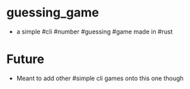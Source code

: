 # guessing_game
- a simple #cli #number #guessing #game made in #rust

# Future
- Meant to add other #simple cli games onto this one though
